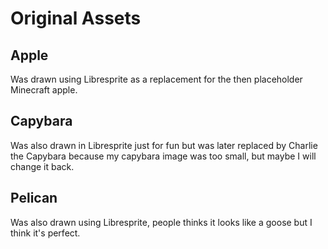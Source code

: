 # Original Assets

## Apple

Was drawn using Libresprite as a replacement for the then placeholder Minecraft apple.

## Capybara

Was also drawn in Libresprite just for fun but was later replaced by Charlie the Capybara because my capybara image was too small, but maybe I will change it back.

## Pelican

Was also drawn using Libresprite, people thinks it looks like a goose but I think it's perfect.
